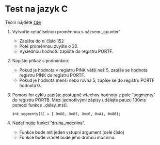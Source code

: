 # Test na jazyk C

Teorii najdete [zde](../00_Jazyk_C.md)


1. Vytvořte celočíselnou proměnnou s názvem „counter“
   - Zapište do ní číslo 152
   - Poté proměnnou zvyšte o 20. 
   - Výslednou hodnotu zapište do registru PORTF.

2. Napište příkaz s podmínkou:
   - Pokud je hodnota v registru PINK větší než 5, zapíše se hodnota registru PINK do registru PORTF. 
   - Pokud je hodnota menší nebo rovna 5, zapíše se do registru PORTF hodnota 0.

3. Pomocí for cyklu zapište postupně všechny hodnoty z pole “segmenty” do registru PORTB. Mezi jednotlivými zápisy udělejte pauzu 100ms pomocí funkce _delay_ms(). 

   ```int segmenty[5] = { 0x88, 0x83, 0xc6, 0xA1, 0x86};```

4. Nadefinujte funkci “druha_mocnina”. 
   - Funkce bude mít jeden vstupní argument (celé číslo)
   - Funkce bude vracet bude jeho druhou mocninu.

